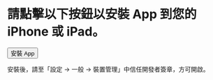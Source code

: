 <!DOCTYPE html>
<html lang="zh-Hant">
<body>
  <h1>請點擊以下按鈕以安裝 App 到您的 iPhone 或 iPad。</h1>
  <a href="itms-services://?action=download-manifest&url=https://yourdomain.com/app/tawd_ivm.plist">
    <button>安裝 App</button>
  </a>
  <p class="note">安裝後，請至「設定 → 一般 → 裝置管理」中信任開發者簽章，方可開啟。</p>
</body>
</html>
